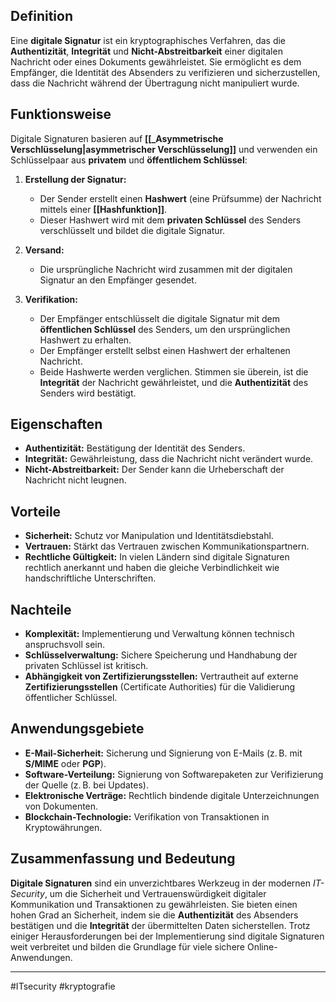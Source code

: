 ## Definition

Eine **digitale Signatur** ist ein kryptographisches Verfahren, das die **Authentizität**, **Integrität** und **Nicht-Abstreitbarkeit** einer digitalen Nachricht oder eines Dokuments gewährleistet. Sie ermöglicht es dem Empfänger, die Identität des Absenders zu verifizieren und sicherzustellen, dass die Nachricht während der Übertragung nicht manipuliert wurde.

## Funktionsweise

Digitale Signaturen basieren auf **[[_Asymmetrische Verschlüsselung|asymmetrischer Verschlüsselung]]** und verwenden ein Schlüsselpaar aus **privatem** und **öffentlichem Schlüssel**:

1. **Erstellung der Signatur:**
   - Der Sender erstellt einen **Hashwert** (eine Prüfsumme) der Nachricht mittels einer **[[Hashfunktion]]**.
   - Dieser Hashwert wird mit dem **privaten Schlüssel** des Senders verschlüsselt und bildet die digitale Signatur.

2. **Versand:**
   - Die ursprüngliche Nachricht wird zusammen mit der digitalen Signatur an den Empfänger gesendet.

3. **Verifikation:**
   - Der Empfänger entschlüsselt die digitale Signatur mit dem **öffentlichen Schlüssel** des Senders, um den ursprünglichen Hashwert zu erhalten.
   - Der Empfänger erstellt selbst einen Hashwert der erhaltenen Nachricht.
   - Beide Hashwerte werden verglichen. Stimmen sie überein, ist die **Integrität** der Nachricht gewährleistet, und die **Authentizität** des Senders wird bestätigt.

## Eigenschaften

- **Authentizität:** Bestätigung der Identität des Senders.
- **Integrität:** Gewährleistung, dass die Nachricht nicht verändert wurde.
- **Nicht-Abstreitbarkeit:** Der Sender kann die Urheberschaft der Nachricht nicht leugnen.

## Vorteile

- **Sicherheit:** Schutz vor Manipulation und Identitätsdiebstahl.
- **Vertrauen:** Stärkt das Vertrauen zwischen Kommunikationspartnern.
- **Rechtliche Gültigkeit:** In vielen Ländern sind digitale Signaturen rechtlich anerkannt und haben die gleiche Verbindlichkeit wie handschriftliche Unterschriften.

## Nachteile

- **Komplexität:** Implementierung und Verwaltung können technisch anspruchsvoll sein.
- **Schlüsselverwaltung:** Sichere Speicherung und Handhabung der privaten Schlüssel ist kritisch.
- **Abhängigkeit von Zertifizierungsstellen:** Vertrautheit auf externe **Zertifizierungsstellen** (Certificate Authorities) für die Validierung öffentlicher Schlüssel.

## Anwendungsgebiete

- **E-Mail-Sicherheit:** Sicherung und Signierung von E-Mails (z. B. mit **S/MIME** oder **PGP**).
- **Software-Verteilung:** Signierung von Softwarepaketen zur Verifizierung der Quelle (z. B. bei Updates).
- **Elektronische Verträge:** Rechtlich bindende digitale Unterzeichnungen von Dokumenten.
- **Blockchain-Technologie:** Verifikation von Transaktionen in Kryptowährungen.

## Zusammenfassung und Bedeutung

**Digitale Signaturen** sind ein unverzichtbares Werkzeug in der modernen *IT-Security*, um die Sicherheit und Vertrauenswürdigkeit digitaler Kommunikation und Transaktionen zu gewährleisten. Sie bieten einen hohen Grad an Sicherheit, indem sie die **Authentizität** des Absenders bestätigen und die **Integrität** der übermittelten Daten sicherstellen. Trotz einiger Herausforderungen bei der Implementierung sind digitale Signaturen weit verbreitet und bilden die Grundlage für viele sichere Online-Anwendungen.

---

#ITsecurity
#kryptografie
